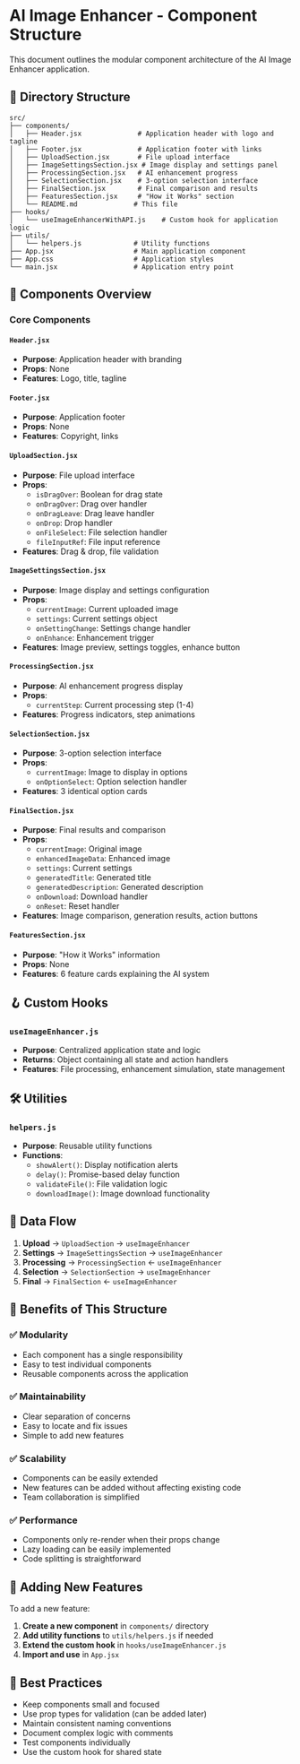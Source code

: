# AI Image Enhancer - Component Structure

This document outlines the modular component architecture of the AI Image Enhancer application.

## 📁 Directory Structure

```
src/
├── components/
│   ├── Header.jsx              # Application header with logo and tagline
│   ├── Footer.jsx              # Application footer with links
│   ├── UploadSection.jsx       # File upload interface
│   ├── ImageSettingsSection.jsx # Image display and settings panel
│   ├── ProcessingSection.jsx   # AI enhancement progress
│   ├── SelectionSection.jsx    # 3-option selection interface
│   ├── FinalSection.jsx        # Final comparison and results
│   ├── FeaturesSection.jsx     # "How it Works" section
│   └── README.md              # This file
├── hooks/
│   └── useImageEnhancerWithAPI.js    # Custom hook for application logic
├── utils/
│   └── helpers.js             # Utility functions
├── App.jsx                    # Main application component
├── App.css                    # Application styles
└── main.jsx                   # Application entry point
```

## 🧩 Components Overview

### Core Components

#### `Header.jsx`
- **Purpose**: Application header with branding
- **Props**: None
- **Features**: Logo, title, tagline

#### `Footer.jsx`
- **Purpose**: Application footer
- **Props**: None
- **Features**: Copyright, links

#### `UploadSection.jsx`
- **Purpose**: File upload interface
- **Props**: 
  - `isDragOver`: Boolean for drag state
  - `onDragOver`: Drag over handler
  - `onDragLeave`: Drag leave handler
  - `onDrop`: Drop handler
  - `onFileSelect`: File selection handler
  - `fileInputRef`: File input reference
- **Features**: Drag & drop, file validation

#### `ImageSettingsSection.jsx`
- **Purpose**: Image display and settings configuration
- **Props**:
  - `currentImage`: Current uploaded image
  - `settings`: Current settings object
  - `onSettingChange`: Settings change handler
  - `onEnhance`: Enhancement trigger
- **Features**: Image preview, settings toggles, enhance button

#### `ProcessingSection.jsx`
- **Purpose**: AI enhancement progress display
- **Props**:
  - `currentStep`: Current processing step (1-4)
- **Features**: Progress indicators, step animations

#### `SelectionSection.jsx`
- **Purpose**: 3-option selection interface
- **Props**:
  - `currentImage`: Image to display in options
  - `onOptionSelect`: Option selection handler
- **Features**: 3 identical option cards

#### `FinalSection.jsx`
- **Purpose**: Final results and comparison
- **Props**:
  - `currentImage`: Original image
  - `enhancedImageData`: Enhanced image
  - `settings`: Current settings
  - `generatedTitle`: Generated title
  - `generatedDescription`: Generated description
  - `onDownload`: Download handler
  - `onReset`: Reset handler
- **Features**: Image comparison, generation results, action buttons

#### `FeaturesSection.jsx`
- **Purpose**: "How it Works" information
- **Props**: None
- **Features**: 6 feature cards explaining the AI system

## 🪝 Custom Hooks

### `useImageEnhancer.js`
- **Purpose**: Centralized application state and logic
- **Returns**: Object containing all state and action handlers
- **Features**: File processing, enhancement simulation, state management

## 🛠️ Utilities

### `helpers.js`
- **Purpose**: Reusable utility functions
- **Functions**:
  - `showAlert()`: Display notification alerts
  - `delay()`: Promise-based delay function
  - `validateFile()`: File validation logic
  - `downloadImage()`: Image download functionality

## 🔄 Data Flow

1. **Upload** → `UploadSection` → `useImageEnhancer`
2. **Settings** → `ImageSettingsSection` → `useImageEnhancer`
3. **Processing** → `ProcessingSection` ← `useImageEnhancer`
4. **Selection** → `SelectionSection` → `useImageEnhancer`
5. **Final** → `FinalSection` ← `useImageEnhancer`

## 🎯 Benefits of This Structure

### ✅ **Modularity**
- Each component has a single responsibility
- Easy to test individual components
- Reusable components across the application

### ✅ **Maintainability**
- Clear separation of concerns
- Easy to locate and fix issues
- Simple to add new features

### ✅ **Scalability**
- Components can be easily extended
- New features can be added without affecting existing code
- Team collaboration is simplified

### ✅ **Performance**
- Components only re-render when their props change
- Lazy loading can be easily implemented
- Code splitting is straightforward

## 🚀 Adding New Features

To add a new feature:

1. **Create a new component** in `components/` directory
2. **Add utility functions** to `utils/helpers.js` if needed
3. **Extend the custom hook** in `hooks/useImageEnhancer.js`
4. **Import and use** in `App.jsx`

## 📝 Best Practices

- Keep components small and focused
- Use prop types for validation (can be added later)
- Maintain consistent naming conventions
- Document complex logic with comments
- Test components individually
- Use the custom hook for shared state 